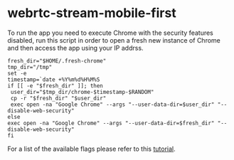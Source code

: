 webrtc-stream-mobile-first
==========================

To run the app you need to execute Chrome with the security features disabled, run this script in order to open a fresh new instance of Chrome and then access the app using your IP addrss.

``fresh_dir="$HOME/.fresh-chrome"``<br>
``tmp_dir="/tmp"``<br>
``set -e``<br>
```timestamp=`date +%Y%m%d%H%M%S``` <br>
`if [[ -e "$fresh_dir" ]]; then` <br>
  ` user_dir="$tmp_dir/chrome-$timestamp-$RANDOM"` <br>
   ` cp -r "$fresh_dir" "$user_dir"` <br>
   ` exec open -na "Google Chrome" --args "--user-data-dir=$user_dir" "--disable-web-security"` <br>
``else`` <br>
    `exec open -na "Google Chrome" --args "--user-data-dir=$fresh_dir" "--disable-web-security"` <br>
`fi` <br>

For a list of the available flags please refer to this [tutorial](http://peter.sh/experiments/chromium-command-line-switches). 
